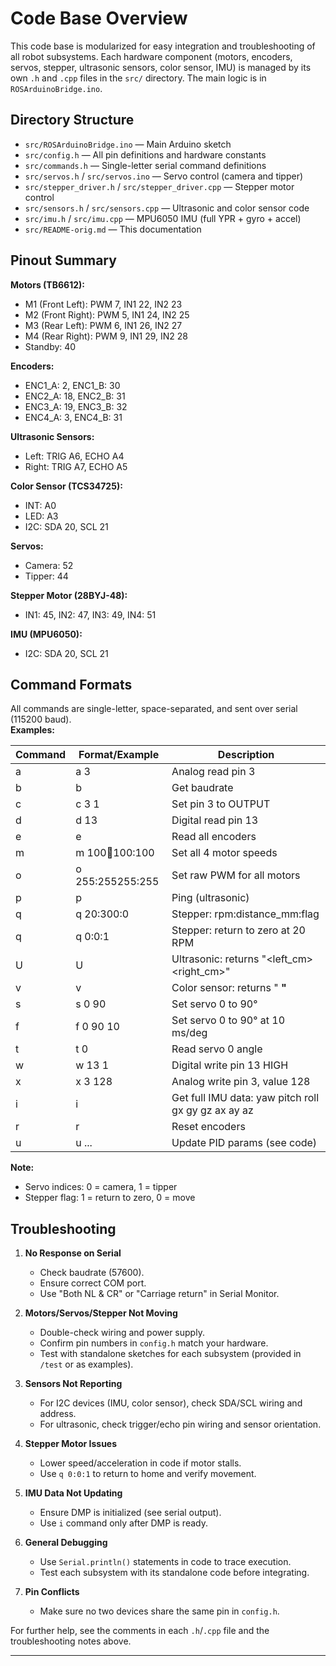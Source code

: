 Code Base Overview
==================

This code base is modularized for easy integration and troubleshooting of all robot subsystems. Each hardware component (motors, encoders, servos, stepper, ultrasonic sensors, color sensor, IMU) is managed by its own `.h` and `.cpp` files in the `src/` directory. The main logic is in `ROSArduinoBridge.ino`.

Directory Structure
-------------------
- `src/ROSArduinoBridge.ino` — Main Arduino sketch
- `src/config.h` — All pin definitions and hardware constants
- `src/commands.h` — Single-letter serial command definitions
- `src/servos.h` / `src/servos.ino` — Servo control (camera and tipper)
- `src/stepper_driver.h` / `src/stepper_driver.cpp` — Stepper motor control
- `src/sensors.h` / `src/sensors.cpp` — Ultrasonic and color sensor code
- `src/imu.h` / `src/imu.cpp` — MPU6050 IMU (full YPR + gyro + accel)
- `src/README-orig.md` — This documentation

Pinout Summary
--------------

**Motors (TB6612):**
- M1 (Front Left): PWM 7, IN1 22, IN2 23
- M2 (Front Right): PWM 5, IN1 24, IN2 25
- M3 (Rear Left): PWM 6, IN1 26, IN2 27
- M4 (Rear Right): PWM 9, IN1 29, IN2 28
- Standby: 40

**Encoders:**
- ENC1_A: 2, ENC1_B: 30
- ENC2_A: 18, ENC2_B: 31
- ENC3_A: 19, ENC3_B: 32
- ENC4_A: 3, ENC4_B: 31

**Ultrasonic Sensors:**
- Left: TRIG A6, ECHO A4
- Right: TRIG A7, ECHO A5

**Color Sensor (TCS34725):**
- INT: A0
- LED: A3
- I2C: SDA 20, SCL 21

**Servos:**
- Camera: 52
- Tipper: 44

**Stepper Motor (28BYJ-48):**
- IN1: 45, IN2: 47, IN3: 49, IN4: 51

**IMU (MPU6050):**
- I2C: SDA 20, SCL 21

Command Formats
---------------

All commands are single-letter, space-separated, and sent over serial (115200 baud).  
**Examples:**

| Command | Format/Example         | Description                                 |
|---------|-----------------------|---------------------------------------------|
| a       | a 3                   | Analog read pin 3                           |
| b       | b                     | Get baudrate                                |
| c       | c 3 1                 | Set pin 3 to OUTPUT                         |
| d       | d 13                  | Digital read pin 13                         |
| e       | e                     | Read all encoders                           |
| m       | m 100:100:100:100     | Set all 4 motor speeds                      |
| o       | o 255:255255:255      | Set raw PWM for all motors                  |
| p       | p                     | Ping (ultrasonic)                           |
| q       | q 20:300:0            | Stepper: rpm:distance_mm:flag               |
| q       | q 0:0:1               | Stepper: return to zero at 20 RPM           |
| U       | U                     | Ultrasonic: returns "<left_cm> <right_cm>"  |
| v       | v                     | Color sensor: returns "<R> <G> <B>"         |
| s       | s 0 90                | Set servo 0 to 90°                          |
| f       | f 0 90 10             | Set servo 0 to 90° at 10 ms/deg             |
| t       | t 0                   | Read servo 0 angle                          |
| w       | w 13 1                | Digital write pin 13 HIGH                   |
| x       | x 3 128               | Analog write pin 3, value 128               |
| i       | i                     | Get full IMU data: yaw pitch roll gx gy gz ax ay az |
| r       | r                     | Reset encoders                              |
| u       | u ...                 | Update PID params (see code)                |

**Note:**  
- Servo indices: 0 = camera, 1 = tipper
- Stepper flag: 1 = return to zero, 0 = move

Troubleshooting
---------------

1. **No Response on Serial**
   - Check baudrate (57600).
   - Ensure correct COM port.
   - Use "Both NL & CR" or "Carriage return" in Serial Monitor.

2. **Motors/Servos/Stepper Not Moving**
   - Double-check wiring and power supply.
   - Confirm pin numbers in `config.h` match your hardware.
   - Test with standalone sketches for each subsystem (provided in `/test` or as examples).

3. **Sensors Not Reporting**
   - For I2C devices (IMU, color sensor), check SDA/SCL wiring and address.
   - For ultrasonic, check trigger/echo pin wiring and sensor orientation.

4. **Stepper Motor Issues**
   - Lower speed/acceleration in code if motor stalls.
   - Use `q 0:0:1` to return to home and verify movement.

5. **IMU Data Not Updating**
   - Ensure DMP is initialized (see serial output).
   - Use `i` command only after DMP is ready.

6. **General Debugging**
   - Use `Serial.println()` statements in code to trace execution.
   - Test each subsystem with its standalone code before integrating.

7. **Pin Conflicts**
   - Make sure no two devices share the same pin in `config.h`.

For further help, see the comments in each `.h`/`.cpp` file and the troubleshooting notes above.

---